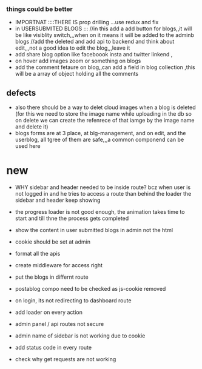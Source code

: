 ### things could be better

- IMPORTNAT ::::THERE IS prop drilling ...use redux and fix
- in USERSUBMITED BLOGS ::: //in this add a add button for blogs,,it will be like visiblity switch,,,when on it means it will be added to the adminb blogs
  //add the deleted and add api to backend and think about edit,,,not a good idea to edit the blog,,,leave it
- add share blog option like faceboook insta and twitter linkend ,
- on hover add images zoom or something on blogs
- add the comment fetaure on blog,,can add a field in blog collection ,this will be a array of object holding all the comments

## defects

- also there should be a way to delet cloud images when a blog is deleted (for this we need to store the image name while uploading in the db so on delete we can create the refenrece of that iamge by the image name and delete it)
- blogs forms are at 3 place, at blg-management, and on edit, and the userblog, all tgree of them are safe,,,a common componend can be used here

# new
- WHY sidebar and header needed to be inside route? bcz when user is not logged in and he tries to access a route than behind the loader the sidebar and header keep showing

- the progress loader is not good enough, the animation takes time to start and till thne the process gets completed

- show the content in user submitted blogs in admin not the html
- cookie should be set at admin
- format all the apis
- create middleware for access right
- put the blogs in differnt route
- postablog compo need to be checked as js-cookie removed
- on login, its not redirecting to dashboard route
- add loader on every action

- admin panel / api routes not secure
- admin name of sidebar is not working due to cookie
- add status code in every route

- check why get requests are not working
